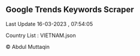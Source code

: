 

## Google Trends Keywords Scraper 
 
Last Update 16-03-2023 , 07:54:05

Country List :
VIETNAM.json



© Abdul Muttaqin 
